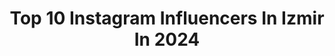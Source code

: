 ---
title: Top 10 Instagram Influencers In Izmir In 2024
description: >-
  Find top Instagram influencers in Izmir in 2024. Most popular hashtags: #izmir #reklam #reels.
platform: Instagram
hits: 1449
text_top: Analyze the top-rated Instagram influencers on inBeat.
text_bottom: inBeat holds 1449 Instagram influencers like this in Izmir, Turkey for you to collaborate.
profiles:
  - username: "melisnalbantlar"
    fullname: >-
      Melis Nalbantlar
    bio: >-
      •izmir
    location: "Turkey"
    followers: 68036
    engagement: 153
    commentsToLikes: 0.013012
    id: ck6typsff55if0j71fnvqx6mb
    verified: false
    hashtags: ""
  - username: "sudedora"
    fullname: >-
      𝓓𝓞𝓡𝓐
    bio: >-
      • İzmir
    location: "Turkey"
    followers: 4997
    engagement: 1049
    commentsToLikes: 0.003540
    id: ck8wehmhhe2bo0j78rwqa66cs
    verified: false
    hashtags: ""
  - username: "burkartal"
    fullname: >-
      Burak Kartal
    bio: >-
      İzmir
    location: "Turkey"
    followers: 31286
    engagement: 638
    commentsToLikes: 0.029986
    id: ckf5wudont8z80j23od25fpzy
    verified: false
    hashtags: "#voicestage, #evdekal, #gitar, #sarkilardahepsen"
  - username: "izmirgeyiik"
    fullname: >-
      İzmir Geyik
    bio: >-
      İletişim 👉🏼 @social.deer 🦌 İzmir’in mizah platformu 🎈🎊
    location: "Turkey"
    followers: 440802
    engagement: 713
    commentsToLikes: 0.028283
    id: ckaozwgc6npli0i78r4es9j4l
    verified: false
    hashtags: "#bubiletsenin"
  - username: "endamdan"
    fullname: >-
      Endam Orçun
    bio: >-
      📍İzmir 💄Beauty | Makeup | Lifestyle 💌 endamorcun@gmail.com 👩🏻‍🔬PAU Chemical Engineering
    location: "Turkey"
    followers: 12558
    engagement: 532
    commentsToLikes: 0.127425
    id: ck600ropde50v0i14a6pfhv9w
    verified: false
    hashtags: "#avonturkiye, #niacinamide, #avon, #gold"
  - username: "seelcanyvz"
    fullname: >-
      SELCAN YAVUZ
    bio: >-
      İzmir📍 H🖤 Selcanyavuzpr@gmail.com
    location: "Turkey"
    followers: 267215
    engagement: 715
    commentsToLikes: 0.012856
    id: ckf5v960snr1c0j23tqkgf88k
    verified: false
    hashtags: "#reklam, #makeuptutorial, #makeup, #ootd"
  - username: "bayangezenbayyiyen"
    fullname: >-
      Bayangezen Bayyiyen
    bio: >-
      📞 İletişim için Mail &Dm #izmir 🎥 Youtube
    location: "Turkey"
    followers: 163323
    engagement: 367
    commentsToLikes: 0.034857
    id: ck9wgmp3mu18n0j78y3lhp1eo
    verified: false
    hashtags: "#reelsinstagram, #ke, #explore, #sel"
  - username: "aykutelmas"
    fullname: >-
      Aykut Elmas
    bio: >-
      📍İzmir 📩 İletişim: aykutelmas@temtalent.com
    location: "Turkey"
    followers: 7681539
    engagement: 302
    commentsToLikes: 0.004387
    id: ck0uaonkeco760i19g57gme9g
    verified: true
    hashtags: ""
  - username: "ilkergumusoluk"
    fullname: >-
      İlker Gümüşoluk
    bio: >-
      Gösteriler; Ankara - Watergarden - Bursa - Bodrum - İzmir İşbirlikleri için👇🏾 ilkergumusoluk@gmail.com Etkinlikler için👇🏾 umut@masksanat.com
    location: "Turkey"
    followers: 510694
    engagement: 1128
    commentsToLikes: 0.014662
    id: ck5ca4942co1r0i110zme0jpr
    verified: true
    hashtags: "#biletlersat, #ilkerg, #entertainment, #nightout"
  - username: "av.alperencihancetinkaya"
    fullname: >-
      Avukat Alperen Cihan Çetinkaya
    bio: >-
      🥇ÇETİNKAYA AVUKATLIK OFİSİ 🎓STRASBOURG III ROBERT SCHUMAN & SELCUK 📍İZMİR 🐺 BİR AVUKATTAN DAHA FAZLASI
    location: "Turkey"
    followers: 79443
    engagement: 572
    commentsToLikes: 0.030631
    id: ck5q9y3ahdleb0i11gyvlmrnt
    verified: false
    hashtags: "#ala, #izmir, #avukat, #lawyer"
---